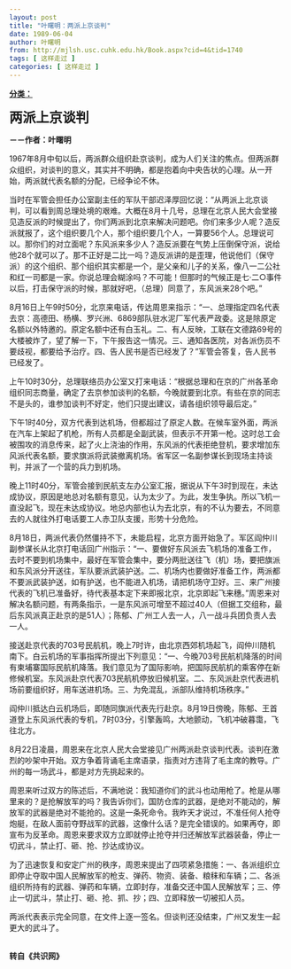 ```yaml
---
layout: post
title: "叶曙明：两派上京谈判"
date: 1989-06-04
author: 叶曙明
from: http://mjlsh.usc.cuhk.edu.hk/Book.aspx?cid=4&tid=1740
tags: [ 这样走过 ]
categories: [ 这样走过 ]
---
```


<div style="margin: 15px 10px 10px 0px;">
 <div>
  <span id="ctl00_ContentPlaceHolder1_chapter1_SubjectLabel" style="font-weight:bold;text-decoration:underline;">
   分类：
  </span>
 </div>
 <p>
  <strong>
   <font size="5">
    两派上京谈判
   </font>
  </strong>
 </p>
 <p>
  <strong>
   －－作者：叶曙明
  </strong>
 </p>
 <p>
  1967年8月中旬以后，两派群众组织赴京谈判，成为人们关注的焦点。但两派群众组织，对谈判的意义，其实并不明确，都是抱着向中央告状的心理。从一开始，两派就代表名额的分配，已经争论不休。
 </p>
 <p>
  当时在军管会担任办公室副主任的军队干部迟泽厚回忆说：“从两派上北京谈判，可以看到周总理处境的艰难。大概在8月十几号，总理在北京人民大会堂接见造反派的时候提出了，你们两派到北京来解决问题吧。你们来多少人呢？造反派就报了，这个组织要几个人，那个组织要几个人，一算要56个人。总理说可以。那你们的对立面呢？东风派来多少人？造反派要在气势上压倒保守派，说给他28个就可以了。那不正好是二比一吗？造反派讲的是歪理，他说他们（保守派）的这个组织、那个组织其实都是一个，是父亲和儿子的关系，像八一二公社和红一司都是一家。你说总理会糊涂吗？不可能！但那时的气候正是七·二○事件以后，打击保守派的时候，那就好吧，（总理）同意了，东风派来28个吧。”
 </p>
 <p>
  8月16日上午9时50分，北京来电话，传达周恩来指示：“一、总理指定四名代表去京：高德田、杨横、罗兴洲、6869部队驻水泥厂军代表严政委。这是除原定名额以外特邀的。原定名额中还有白玉礼。二、有人反映，工联在文德路69号的大楼被炸了，望了解一下，下午报告这一情况。三、通知各医院，对各派伤员不要歧视，都要给予治疗。四、告人民书是否已经发了？”军管会答复，告人民书已经发了。
 </p>
 <p>
  上午10时30分，总理联络员办公室又打来电话：“根据总理和在京的广州各革命组织同志商量，确定了去京参加谈判的名额，今晚就要到北京。有些在京的同志不是头的，谁参加谈判不好定，他们只提出建议，请各组织领导最后定。”
 </p>
 <p>
  下午1时40分，双方代表到达机场，但都超过了原定人数。在候车室外面，两派在汽车上架起了机枪，所有人员都是全副武装，但表示不开第一枪。这时总工会被围攻的消息传来，起了火上浇油的作用，东风派的代表拒绝登机，要求增加东风派代表名额，要求旗派将武装撤离机场。省军区一名副参谋长到现场主持谈判，并派了一个营的兵力到机场。
 </p>
 <p>
  晚上11时40分，军管会接到民航支左办公室汇报，据说从下午3时到现在，未达成协议，原因是地总对名额有意见，认为太少了。为此，发生争执。所以飞机一直没起飞，现在未达成协议。地总内部也认为去北京，有的不认为要去，不同意去的人就往外打电话要工人赤卫队支援，形势十分危险。
 </p>
 <p>
  8月18日，两派代表仍然僵持不下，未能启程，北京方面开始急了。军区阎仲川副参谋长从北京打电话回广州指示：“一、要做好东风派去飞机场的准备工作，去时不要到机场集中，最好在军管会集中，要分两批送往飞（机）场，要把旗派和东风派分开送往，军队要派武装护送。二、机场内也要做好准备工作，两派都不要派武装护送，如有护送，也不能进入机场，请把机场守卫好。三、来广州接代表的飞机已准备好，待代表基本定下来即报北京，北京即起飞来穗。”周恩来对解决名额问题，有两条指示，一是东风派可增至不超过40人（但据工交组称，最后东风派真正赴京的是51人）；陈郁、广州工人去一人，八一战斗兵团负责人去一人。
 </p>
 <p>
  接送赴京代表的703号民航机，晚上7时许，由北京西郊机场起飞，阎仲川随机南下。白云机场的军事指挥所提出下列意见：“一、今晚703号民航机降落的时间有柬埔寨国际民航机降落。我们意见为了国际影响，把国际民航机的乘客停在新修候机室。东风派赴京代表703民航机停放旧候机室。二、东风派赴京代表进机场前要组织好，用车送进机场。三、为免混乱，派部队维持机场秩序。”
 </p>
 <p>
  阎仲川抵达白云机场后，即随同旗派代表先行赴京。8月19日傍晚，陈郁、王首道登上东风派代表的专机，7时03分，引擎轰鸣，大地颤动，飞机冲破暮霭，飞往北方。
 </p>
 <p>
  8月22日凌晨，周恩来在北京人民大会堂接见广州两派赴京谈判代表。谈判在激烈的吵架中开始。双方争着背诵毛主席语录，指责对方违背了毛主席的教导。广州的每一场武斗，都是对方先挑起来的。
 </p>
 <p>
  周恩来听过双方的陈述后，不满地说：我知道你们的武斗也动用枪了。枪是从哪里来的？是抢解放军的吗？我告诉你们，国防仓库的武器，是绝对不能动的，解放军的武器是绝对不能抢的。这是一条死命令。我昨天才说过，不准任何人抢夺炮艇，在敌人面前夺野战军的武器，这像什么话？是完全错误的。如果再夺，即宣布为反革命。周恩来要求双方立即就停止抢夺并归还解放军武器装备，停止一切武斗，禁止打、砸、抢、抄达成协议。
 </p>
 <p>
  为了迅速恢复和安定广州的秩序，周恩来提出了四项紧急措施：一、各派组织立即停止夺取中国人民解放军的枪支、弹药、物资、装备、粮秣和车辆；二、各派组织所持有的武器、弹药和车辆，立即封存，准备交还中国人民解放军；三、停止一切武斗，禁止打、砸、抢、抓、抄；四、立即释放一切被扣人员。
 </p>
 <p>
  两派代表表示完全同意，在文件上逐一签名。但谈判还没结束，广州又发生一起更大的武斗了。
 </p>
 <p>
  <br/>
  <strong>
   转自《共识网》
  </strong>
 </p>
</div>

